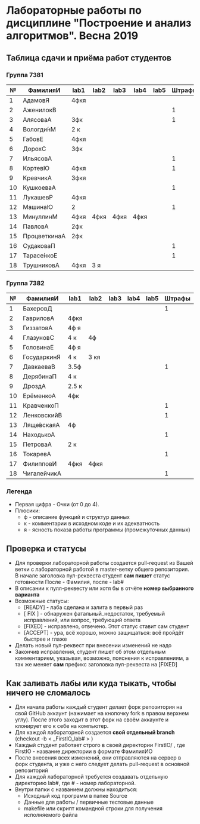 # Лабораторные работы по дисциплине "Построение и анализ алгоритмов". Весна 2019

## Таблица сдачи и приёма работ студентов

### Группа 7381

| №| ФамилияИ    | lab1 | lab2 | lab3 | lab4 | lab5 |Штрафы|Ост.попытки|
| -| ------------| ---- | ---- | ---- | ---- | ---- | ---- | --------- |
| 1| АдамовЯ     |4фкя  |      |      |      |      |      |    11     |
| 2| АженилокВ   |      |      |      |      |      |  1   |    12     |
| 3| АлясоваА    |3фк   |      |      |      |      |  1   |    11     |
| 4| Вологди́нМ   |2 к   |      |      |      |      |      |    11     |
| 5| ГабовЕ      |4фкя  |      |      |      |      |      |    11     |
| 6| ДорохС      |3фк   |      |      |      |      |      |    11     |
| 7| ИльясовА    |      |      |      |      |      |  1   |    12     |
| 8| КортевЮ     |4фкя  |      |      |      |      |  1   |    11     |
| 9| КревчикА    |3фкя  |      |      |      |      |      |    11     |
|10| КушкоеваА   |      |      |      |      |      |  1   |    12     |
|11| ЛукашевР    |4фкя  |      |      |      |      |      |    10     |
|12| МашинаЮ     |2     |      |      |      |      |  1   |    11     |
|13| МинуллинМ   |4фкя  |4фкя  |4фкя  |4фкя  |      |      |    10     |
|14| ПавловА     |2фк   |      |      |      |      |      |    11     |
|15| ПроцветкинаА|2фк   |      |      |      |      |      |    11     |
|16| СудаковаП   |      |      |      |      |      |  1   |    12     |
|17| Тарасе́нкоЕ  |      |      |      |      |      |  1   |    12     |
|18| ТрушниковА  |4фкя  |3  я  |      |      |      |      |     8     |


### Группа 7382

| №| ФамилияИ    | lab1 | lab2 | lab3 | lab4 | lab5 |Штрафы|Ост.попытки|
| -| ------------| ---- | ---- | ---- | ---- | ---- | ---- | --------- |
| 1| БахеровД    |      |      |      |      |      |  1   |    12     |
| 2| ГавриловА   |4фкя  |      |      |      |      |      |    11     |
| 3| ГиззатовА   |4ф я  |      |      |      |      |      |    10     |
| 4| ГлазуновС   |4 к   |4ф    |      |      |      |      |    10     |
| 5| ГоловинаЕ   |4ф я  |      |      |      |      |      |    10     |
| 6| ГосударкинЯ |4 к   |3 кя  |      |      |      |      |    11     |
| 7| ДавкаеваВ   |3.5ф  |      |      |      |      |  1   |    11     |
| 8| ДерябинаП   |4 к   |      |      |      |      |      |    11     |
| 9| ДроздА      |2.5 к |      |      |      |      |      |    11     |
|10| ЕрёменкоА   |4фк   |      |      |      |      |      |     9     |
|11| КравченкоП  |      |      |      |      |      |  1   |    12     |
|12| ЛенковскийВ |      |      |      |      |      |  1   |    12     |
|13| Ляще́вскаяА  |4ф    |      |      |      |      |      |    12     |
|14| НаходькоА   |      |      |      |      |      |  1   |    12     |
|15| ПетроваА    |2 к   |      |      |      |      |      |    11     |
|16| ТокаревА    |      |      |      |      |      |  1   |    12     |
|17| ФилипповИ   |4фкя  |4фкя  |      |      |      |      |    10     |
|18| ЧигалейчикА |      |      |      |      |      |  1   |    12     |

### Легенда
- Первая цифра - Очки (от 0 до 4).
- Плюсики:
    * ф - описание функций и структур данных
    * к - комментарии в исходном коде и их адекватность
    * я - ясность показа работы программы (промежуточных данных)

## Проверка и статусы

- Для проверки лабораторной работы создается pull-request из Вашей ветки с лабораторной работой в master-ветку общего репозитория. В начале заголовка пул-реквеста студент **сам пишет** статус готовности После - Фамилия, после - lab#
- В описании к пулл-реквесту или хотя бы в отчёте **номер выбранного варианта**
- Возможные статусы:
    * [READY]  - лаба сделана и залита в первый раз
    * [ FIX ]  - обнаружен фатальный_недостаток, требуемый исправлений, или вопрос, требующий ответа
    * [FIXED]  - исправлено, отвечено. Этот статус ставит сам студент
    * [ACCEPT] - ура, всё хорошо, можно защищаться: всё пройдёт быстрее и глаже
- Делать новый пул-реквест при внесении изменений не надо
- Закончив исправления, студент пишет об этом отдельным комментарием, указывая, возможно, пояснения к исправлениям, а так же меняет **сам** префикс заголовка пул-реквеста на [FIXED]

## Как заливать лабы или куда тыкать, чтобы ничего не сломалось

- Для начала работы каждый студент делает форк репозитория на свой GitHub аккаунт (нажимает на кнопочку fork в правом верхнем углу). После этого заходит в этот форк на своём аккаунте и клонирует его к себе на компьютер.
- Для каждой лабораторной создается **свой отдельный branch** (checkout -b < _FirstIO\_lab# > )
- Каждый студент работает строго в своей директории FirstIO/ , где FirstIO - название директории в формате ФамилияИО
- После внесения всех изменений, они отправляются на сервер в форк студента, и уже с него следует делать pull-request в основной репозиторий
- Для каждой лабораторной требуется создавать отдельную директорию lab#, где # - номер лабораторной.
- Внутри папки с названием должны находиться:
    * Исходный код программ в папке Source
    * Данные для работы / первичные тестовые данные
    * makefile или скрипт командной строки для получения исполняемого файла
